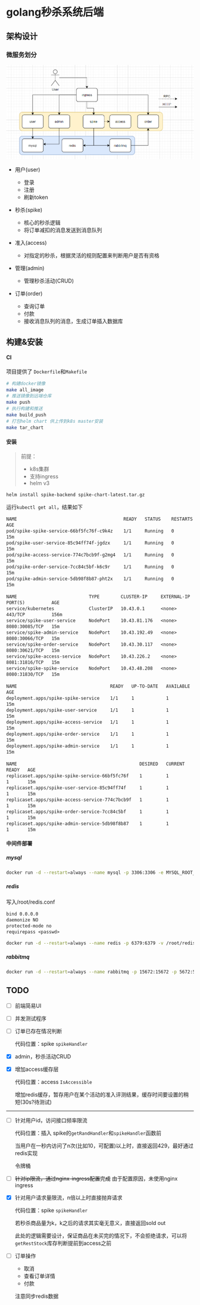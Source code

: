 # golang秒杀系统后端

## 架构设计

### 微服务划分

![main](assets/main.png)

* 用户(user)
  * 登录
  * 注册
  * 刷新token
  
* 秒杀(spike)
  * 核心的秒杀逻辑
  * 将订单减扣的消息发送到消息队列
  
* 准入(access)
  * 对指定的秒杀，根据灵活的规则配置来判断用户是否有资格

* 管理(admin)
  * 管理秒杀活动(CRUD)

* 订单(order)
  * 查询订单
  * 付款
  * 接收消息队列的消息，生成订单插入数据库


## 构建&安装

#### CI

项目提供了 `Dockerfile`和`Makefile`

```bash
# 构建docker镜像
make all_image
# 推送镜像到远端仓库
make push
# 执行构建和推送
make build_push
# 打包helm chart 供上传到k8s master安装
make tar_chart
```

#### 安装

> 前提：
>
> * k8s集群
> * 支持ingress
> * helm v3

```bash
helm install spike-backend spike-chart-latest.tar.gz
```

运行`kubectl get all`，结果如下

```
NAME                                        READY   STATUS    RESTARTS   AGE
pod/spike-spike-service-66bf5fc76f-c9k4z    1/1     Running   0          15m
pod/spike-user-service-85c94ff74f-jgdzx     1/1     Running   0          15m
pod/spike-access-service-774c7bcb9f-g2mg4   1/1     Running   0          15m
pod/spike-order-service-7cc84c5bf-k6c9r     1/1     Running   0          15m
pod/spike-admin-service-5db98f8b87-pht2x    1/1     Running   0          15m

NAME                           TYPE        CLUSTER-IP     EXTERNAL-IP   PORT(S)          AGE
service/kubernetes             ClusterIP   10.43.0.1      <none>        443/TCP          156m
service/spike-user-service     NodePort    10.43.81.176   <none>        8080:30085/TCP   15m
service/spike-admin-service    NodePort    10.43.192.49   <none>        8080:30066/TCP   15m
service/spike-order-service    NodePort    10.43.30.117   <none>        8080:30621/TCP   15m
service/spike-access-service   NodePort    10.43.226.2    <none>        8081:31816/TCP   15m
service/spike-spike-service    NodePort    10.43.48.208   <none>        8080:31830/TCP   15m

NAME                                   READY   UP-TO-DATE   AVAILABLE   AGE
deployment.apps/spike-spike-service    1/1     1            1           15m
deployment.apps/spike-user-service     1/1     1            1           15m
deployment.apps/spike-access-service   1/1     1            1           15m
deployment.apps/spike-order-service    1/1     1            1           15m
deployment.apps/spike-admin-service    1/1     1            1           15m

NAME                                              DESIRED   CURRENT   READY   AGE
replicaset.apps/spike-spike-service-66bf5fc76f    1         1         1       15m
replicaset.apps/spike-user-service-85c94ff74f     1         1         1       15m
replicaset.apps/spike-access-service-774c7bcb9f   1         1         1       15m
replicaset.apps/spike-order-service-7cc84c5bf     1         1         1       15m
replicaset.apps/spike-admin-service-5db98f8b87    1         1         1       15m
```

#### 中间件部署

##### mysql

```bash
docker run -d --restart=always --name mysql -p 3306:3306 -e MYSQL_ROOT_PASSWORD=<passwd> mysql
```

##### redis

写入/root/redis.conf

```
bind 0.0.0.0
daemonize NO
protected-mode no
requirepass <passwd>
```

```bash
docker run -d --restart=always --name redis -p 6379:6379 -v /root/redis.conf:/etc/redis/redis.conf -d redis /etc/redis/redis.conf
```

##### rabbitmq

```bash
docker run -d --restart=always --name rabbitmq -p 15672:15672 -p 5672:5672 -e RABBITMQ_DEFAULT_USER=<username> -e RABBITMQ_DEFAULT_PASS=<passwd> rabbitmq:management
```



## TODO

- [ ] 前端简易UI

- [ ] 并发测试程序

- [ ] 订单已存在情况判断

  代码位置：spike `spikeHandler`

- [x] admin，秒杀活动CRUD

- [x] 增加access缓存层

  代码位置：access `IsAccessible`

  增加redis缓存，暂存用户在某个活动的准入评测结果，缓存时间要设置的稍短(30s?待测试)

***

- [ ] 针对用户id，访问接口频率限流

  代码位置：插入 spike的`getRandHandler`和`spikeHandler`函数前

  当用户在一秒内访问了n次(比如10，可配置)以上时，直接返回429，最好通过redis实现

  令牌桶

- [ ] ~~针对ip限流，通过nginx-ingress配置完成~~ 由于配置原因，未使用nginx ingress

- [x] 针对用户请求量限流，n倍以上时直接抛弃请求

  代码位置：spike `spikeHandler`

  若秒杀商品量为k，k之后的请求其实毫无意义，直接返回sold out

  此处的逻辑需要设计，保证商品在未买完的情况下，不会拒绝请求，可以将`getRestStock`库存判断提前到access之前

- [ ] 订单操作

  * 取消
  * 查看订单详情
  * 付款

  注意同步redis数据



  

  
